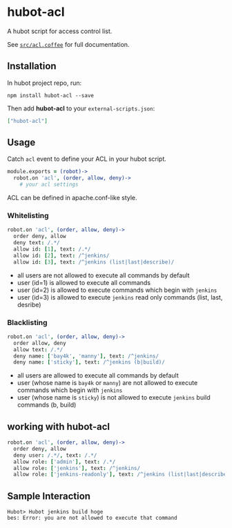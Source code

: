 # hubot-acl

A hubot script for access control list.

See [`src/acl.coffee`](src/acl.coffee) for full documentation.

## Installation

In hubot project repo, run:

`npm install hubot-acl --save`

Then add **hubot-acl** to your `external-scripts.json`:

```json
["hubot-acl"]
```

## Usage

Catch `acl` event to define your ACL in your hubot script.

```coffee
module.exports = (robot)->
  robot.on 'acl', (order, allow, deny)->
    # your acl settings
```

ACL can be defined in apache.conf-like style.

### Whitelisting

```coffee
robot.on 'acl', (order, allow, deny)->
  order deny, allow
  deny text: /.*/
  allow id: [1], text: /.*/
  allow id: [2], text: /^jenkins/
  allow id: [3], text: /^jenkins (list|last|describe)/
```

* all users are not allowed to execute all commands by default
* user (id=1) is allowed to execute all commands
* user (id=2) is allowed to execute commands which begin with `jenkins`
* user (id=3) is allowed to execute `jenkins` read only commands (list, last, desribe)

### Blacklisting

```coffee
robot.on 'acl', (order, allow, deny)->
  order allow, deny
  allow text: /.*/
  deny name: ['bay4k', 'manny'], text: /^jenkins/
  deny name: ['sticky'], text: /^jenkins (b|build)/
```

* all users are allowed to execute all commands by default
* user (whose name is `bay4k` or `manny`) are not allowed to execute commands which begin with `jenkins`
* user (whose name is `sticky`) is not allowed to execute `jenkins` build commands (b, build)

## working with hubot-acl

```coffee
robot.on 'acl', (order, allow, deny)->
  order deny, allow
  deny user: /.*/, text: /.*/
  allow role: ['admin'], text: /.*/
  allow role: ['jenkins'], text: /^jenkins/
  allow role: ['jenkins-readonly'], text: /^jenkins (list|last|describe)/
```

## Sample Interaction

```
Hubot> Hubot jenkins build hoge
bes: Error: you are not allowed to execute that command
```
